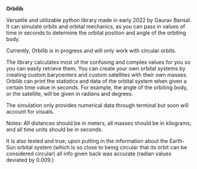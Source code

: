 **Orbilib**

Versatile and utilizable python library made in early 2022 by Gaurav Bansal.
It can simulate orbits and orbital mechanics, as you can pass in values of time in seconds to determine the orbital position and angle of the orbiting body.

Currently, Orbilib is in progress and will only work with circular orbits.

The library calculates most of the confusing and complex values for you so you can easily retrieve them.
You can create your own orbital systems by creating custom barycenters and custom satellites with their own masses.
Orbilib can print the statistics and data of the orbital system when given a certain time value in seconds. For example, the angle of the orbiting body, or the satellite, will be given in radians and degrees.

The simulation only provides numerical data through terminal but soon will account for visuals.

Notes: All distances should be in meters, all masses should be in kilograms, and all time units should be in seconds.

It is also tested and true; upon putting in the information about the Earth-Sun orbital system (which is so close to being circular that its orbit can be considered circular) all info given back was accurate (radian values deviated by 0.009.)

